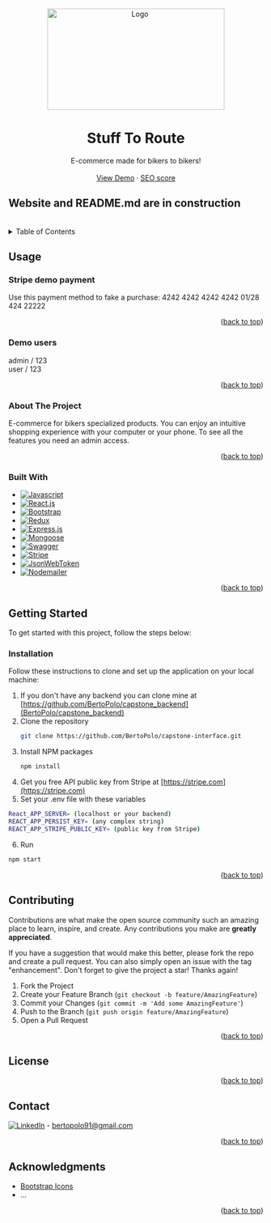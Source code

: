 <a name="readme-top"></a>

<!-- PROJECT SHIELDS -->
<!--
*** I'm using markdown "reference style" links for readability.
*** Reference links are enclosed in brackets [ ] instead of parentheses ( ).
*** See the bottom of this document for the declaration of the reference variables
*** for contributors-url, forks-url, etc. This is an optional, concise syntax you may use.
*** https://www.markdownguide.org/basic-syntax/#reference-style-links
  <a href="https://github.com/othneildrew/Best-README-Template"></a>
-->

<!-- PROJECT LOGO -->
<br />
<div align="center">
    <img src="public/assets/STR_LOGIN.avif" alt="Logo" width="350" height="200">
  
  <h1 align="center">Stuff To Route</h1>

   <p align="center">
    E-commerce made for bikers to bikers!
    <br />
    <br />
    <a href="https://stufftoroute.vercel.app" target="_blank" rel="noopener noreferrer">View Demo</a>
    ·
    <a href="https://pagespeed.web.dev/analysis/https-stufftoroute-vercel-app/7hlq5fiq11?form_factor=mobile" target="_blank" rel="noopener noreferrer">
      SEO score
    </a>
  </p>
</div>

## Website and README.md are in construction

<br/>

<!-- TABLE OF CONTENTS -->
<details>
  <summary>Table of Contents</summary>
  <ol>
    <li>
      <a href="#usage">Usage</a>
      <ul>
      <li><a href="#stripe-demo-payment">Stripe demo payment</a></li>
      <li><a href="#demo-users">Demo Users</a></li>
      <li><a href="#about-the-project">About The Project</a></li>
        <li><a href="#built-with">Built With</a></li>
      </ul>      
    </li>
    <li>
      <a href="#getting-started">Getting Started</a>
      <ul>
        <li><a href="#installation">Installation</a></li>
      </ul>
    </li>
    <li><a href="#contributing">Contributing</a></li>
    <li><a href="#license">License</a></li>
    <li><a href="#contact">Contact</a></li>
    <li><a href="#acknowledgments">Acknowledgments</a></li>
  </ol>
</details>

## Usage

### Stripe demo payment

Use this payment method to fake a purchase: 4242 4242 4242 4242 01/28 424 22222

<p align="right">(<a href="#readme-top">back to top</a>)</p>

### Demo users

admin / 123
<br/>
user / 123

<p align="right">(<a href="#readme-top">back to top</a>)</p>

<!-- ABOUT THE PROJECT -->

### About The Project

E-commerce for bikers specialized products. You can enjoy an intuitive shopping experience with your computer or your phone. To see all the features you need an admin access.

<p align="right">(<a href="#readme-top">back to top</a>)</p>

### Built With

- [![Javascript][Javascript.img]][Javascript-url]
- [![React.js][React.js]][React-url]
- [![Bootstrap][Bootstrap.com]][Bootstrap-url]
- [![Redux][Redux.img]][Redux-url]
- [![Express.js][Express.img]][Express-url]
- [![Mongoose][Mongoose.img]][Mongoose-url]
- [![Swagger][Swagger.img]][Swagger-url]
- [![Stripe][Stripe.img]][Stripe-url]
- [![JsonWebToken][JsonWebToken.img]][JsonWebToken-url]
- [![Nodemailer][Nodemailer.img]][Nodemailer-url]

<p align="right">(<a href="#readme-top">back to top</a>)</p>

<!-- GETTING STARTED -->

## Getting Started

To get started with this project, follow the steps below:

### Installation

Follow these instructions to clone and set up the application on your local machine:

1. If you don't have any backend you can clone mine at [https://github.com/BertoPolo/capstone_backend](BertoPolo/capstone_backend)
2. Clone the repository
   ```sh
   git clone https://github.com/BertoPolo/capstone-interface.git
   ```
3. Install NPM packages
   ```sh
   npm install
   ```
4. Get you free API public key from Stripe at [https://stripe.com](https://stripe.com)
5. Set your .env file with these variables

```sh
React_APP_SERVER= (localhost or your backend)
REACT_APP_PERSIST_KEY= (any complex string)
REACT_APP_STRIPE_PUBLIC_KEY= (public key from Stripe)
```

6. Run

```sh
npm start
```

<p align="right">(<a href="#readme-top">back to top</a>)</p>

<!-- CONTRIBUTING -->

## Contributing

Contributions are what make the open source community such an amazing place to learn, inspire, and create. Any contributions you make are **greatly appreciated**.

If you have a suggestion that would make this better, please fork the repo and create a pull request. You can also simply open an issue with the tag "enhancement".
Don't forget to give the project a star! Thanks again!

1. Fork the Project
2. Create your Feature Branch (`git checkout -b feature/AmazingFeature`)
3. Commit your Changes (`git commit -m 'Add some AmazingFeature'`)
4. Push to the Branch (`git push origin feature/AmazingFeature`)
5. Open a Pull Request

<p align="right">(<a href="#readme-top">back to top</a>)</p>

<!-- LICENSE -->

## License

<!--
Distributed under the MIT License. See `LICENSE.txt` for more information.

-->
<p align="right">(<a href="#readme-top">back to top</a>)</p>

<!-- CONTACT -->

## Contact

[![LinkedIn][linkedin-img]][linkedin-url] - bertopolo91@gmail.com

<p align="right">(<a href="#readme-top">back to top</a>)</p>

<!-- ACKNOWLEDGMENTS -->

## Acknowledgments

<!--
Use this space to list resources you find helpful and would like to give credit to. I've included a few of my favorites to kick things off!

- [Choose an Open Source License](https://choosealicense.com)
- [GitHub Emoji Cheat Sheet](https://www.webpagefx.com/tools/emoji-cheat-sheet)
- [Malven's Flexbox Cheatsheet](https://flexbox.malven.co/)
- [Malven's Grid Cheatsheet](https://grid.malven.co/)
- [Img Shields](https://shields.io)
- [GitHub Pages](https://pages.github.com)
- [Font Awesome](https://fontawesome.com)
-->

- [Bootstrap Icons](https://icons.getbootstrap.com/)
- ...
<p align="right">(<a href="#readme-top">back to top</a>)</p>

<!-- MARKDOWN LINKS & IMAGES -->
<!-- https://www.markdownguide.org/basic-syntax/#reference-style-links -->

[contributors-shield]: https://img.shields.io/github/contributors/othneildrew/Best-README-Template.svg?style=for-the-badge
[contributors-url]: https://github.com/othneildrew/Best-README-Template/graphs/contributors
[forks-shield]: https://img.shields.io/github/forks/othneildrew/Best-README-Template.svg?style=for-the-badge
[forks-url]: https://github.com/othneildrew/Best-README-Template/network/members
[stars-shield]: https://img.shields.io/github/stars/othneildrew/Best-README-Template.svg?style=for-the-badge
[stars-url]: https://github.com/othneildrew/Best-README-Template/stargazers
[issues-shield]: https://img.shields.io/github/issues/othneildrew/Best-README-Template.svg?style=for-the-badge
[issues-url]: https://github.com/othneildrew/Best-README-Template/issues
[license-shield]: https://img.shields.io/github/license/othneildrew/Best-README-Template.svg?style=for-the-badge
[license-url]: https://github.com/othneildrew/Best-README-Template/blob/master/LICENSE.txt
[linkedin-shield]: https://img.shields.io/badge/-LinkedIn-black.svg?style=for-the-badge&logo=linkedin&colorB=555
[linkedin-url]: https://linkedin.com/in/bertopolo
[linkedin-img]: https://img.shields.io/badge/Bertopolo-blue?logo=linkedin
[product-screenshot]: images/screenshot.png
[Next.js]: https://img.shields.io/badge/next.js-000000?style=for-the-badge&logo=nextdotjs&logoColor=white
[Next-url]: https://nextjs.org/
[React.js]: https://img.shields.io/badge/React-blue?logo=react
[React-url]: https://reactjs.org/
[Bootstrap.com]: https://img.shields.io/badge/Bootstrap-blue?logo=bootstrap
[Bootstrap-url]: https://getbootstrap.com
[Javascript.img]: https://img.shields.io/badge/Javascript-blue?logo=javascript
[Javascript-url]: https://javascript.com
[Redux.img]: https://img.shields.io/badge/Redux-blue?logo=redux
[Redux-url]: https://https://Redux-toolkit.js.org/
[Express.img]: https://img.shields.io/badge/Express-blue?logo=express
[Express-url]: https://expressjs.com/
[Mongoose.img]: https://img.shields.io/badge/Mongoose-blue?logo=mongoose
[Mongoose-url]: https://mongoosejs.com/
[Swagger.img]: https://img.shields.io/badge/Swagger-blue?logo=swagger
[Swagger-url]: https://swagger.io/
[Stripe.img]: https://img.shields.io/badge/Stripe-blue?logo=stripe
[Stripe-url]: https://stripe.com/
[JsonWebToken.img]: https://img.shields.io/badge/JsonWebToken-blue?logo=jsonwebtoken
[JsonWebToken-url]: https://www.npmjs.com/package/jsonwebtoken
[Nodemailer.img]: https://img.shields.io/badge/Nodemailer-blue?logo=nodemailer
[Nodemailer-url]: https://nodemailer.com/
[JQuery.com]: https://img.shields.io/badge/jQuery-0769AD?style=for-the-badge&logo=jquery&logoColor=white
[JQuery-url]: https://jquery.com

